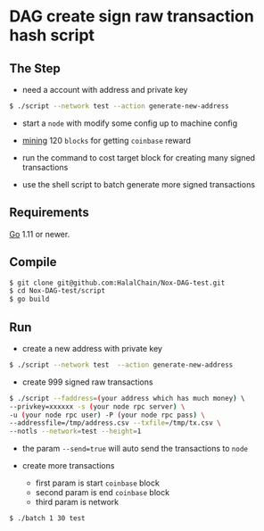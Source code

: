 # DAG create sign raw transaction hash script

## The Step

+ need a account with address and private key
```bash
$ ./script --network test --action generate-new-address
```   
+ start a `node` with modify some config up to machine config

+ [mining](https://github.com/HalalChain/hlc-miner) 120 `blocks` for getting `coinbase` reward

+ run the command to cost target block for creating many signed transactions

+ use the shell script to batch generate more signed transactions


## Requirements

[Go](http://golang.org) 1.11 or newer.

## Compile
    
```bash
$ git clone git@github.com:HalalChain/Nox-DAG-test.git
$ cd Nox-DAG-test/script
$ go build
```    
    
    
## Run
- create a new address with private key
```bash
$ ./script --network test  --action generate-new-address
```
- create 999 signed raw transactions
```bash
$ ./script --faddress=(your address which has much money) \ 
--privkey=xxxxxx -s (your node rpc server) \
-u (your node rpc user) -P (your node rpc pass) \
--addressfile=/tmp/address.csv --txfile=/tmp/tx.csv \
--notls --network=test --height=1
```
- the param `--send=true` will auto send the transactions to `node`
    
- create more transactions
    - first param is start `coinbase` block 
    - second param is end `coinbase` block 
    - third param is network
```bash
$ ./batch 1 30 test
```